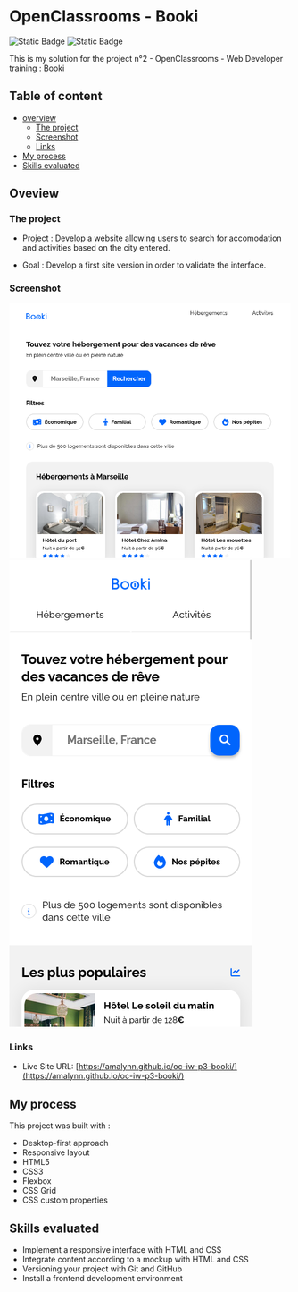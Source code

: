 # OpenClassrooms - Booki

![Static Badge](https://img.shields.io/badge/HTML5-%23E34F26?logo=HTML5&logoColor=white)
![Static Badge](https://img.shields.io/badge/CSS3-%231572B6?logo=CSS3)

This is my solution for the project n°2 - OpenClassrooms - Web Developer training : Booki

## Table of content

-   [overview](#overview)
    -   [The project](#the-project)
    -   [Screenshot](#screenshot)
    -   [Links](#links)
-   [My process](#my-process)
-   [Skills evaluated](#skills-evaluated)

## Oveview

### The project

-   Project : Develop a website allowing users to search for accomodation and activities based on the city entered.

-   Goal : Develop a first site version in order to validate the interface.

### Screenshot

![Desktop solution screenshot - Homepage](./images/screenshots/screenshot-desktop-homepage.png)
![Mobile solution screenshot - Apartment page](./images/screenshots/screenshot-mobile-homepage.png)

### Links

-   Live Site URL: [https://amalynn.github.io/oc-iw-p3-booki/](https://amalynn.github.io/oc-iw-p3-booki/)

## My process

This project was built with :

-   Desktop-first approach
-   Responsive layout
-   HTML5
-   CSS3
-   Flexbox
-   CSS Grid
-   CSS custom properties

## Skills evaluated

-   Implement a responsive interface with HTML and CSS
-   Integrate content according to a mockup with HTML and CSS
-   Versioning your project with Git and GitHub
-   Install a frontend development environment


